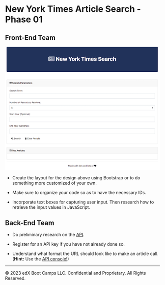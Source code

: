 # New York Times Article Search - Phase 01

## Front-End Team
![nyt-search](images/nyt.png)

* Create the layout for the design above using Bootstrap or to do something more customized of your own.

* Make sure to organize your code so as to have the necessary IDs.

* Incorporate text boxes for capturing user input. Then research how to retrieve the input values in JavaScript.

## Back-End Team

* Do preliminary research on the [API](https://developer.nytimes.com/docs/articlesearch-product/1/overview).

* Register for an API key if you have not already done so.

* Understand what format the URL should look like to make an article call. (**Hint:** Use the [API console!](https://developer.nytimes.com/docs/articlesearch-product/1/routes/articlesearch.json/get))

---

© 2023 edX Boot Camps LLC. Confidential and Proprietary. All Rights Reserved.
